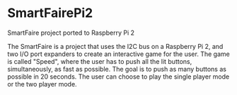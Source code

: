 # SmartFairePi2
SmartFaire project ported to Raspberry Pi 2

The SmartFaire is a project that uses the I2C bus on a Raspberry Pi 2, and two I/O port expanders to create an interactive game for the user. The game is called "Speed", where the user has to push all the lit buttons, simultaneously, as fast as possible. The goal is to push as many buttons as possible in 20 seconds. The user can choose to play the single player mode or the two player mode.
